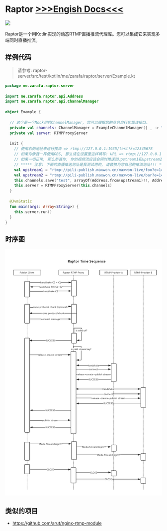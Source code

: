 # Raptor [>>>Engish Docs<<<](./README.md)

[![](https://jitpack.io/v/jjeffcaii/raptor.svg)](https://jitpack.io/#jjeffcaii/raptor)

Raptor是一个用Kotlin实现的动态RTMP直播推流代理库。您可以集成它来实现多端同时直播推流。

## 样例代码
> 请参考: raptor-server/src/test/kotlin/me/zarafa/raptor/server/Example.kt
```kotlin
package me.zarafa.raptor.server

import me.zarafa.raptor.api.Address
import me.zarafa.raptor.api.ChannelManager

object Example {

  // 这个是一个Mock用的ChannelManager, 您可以根据您的业务自行实现该接口。
  private val channels: ChannelManager = ExampleChannelManager({ _ -> "?k=12345678" })
  private val server: RTMPProxyServer

  init {
    // 使用右侧地址来进行推流 => rtmp://127.0.0.1:1935/test?k=12345678
    // 如果你像我一样使用OBS, 那么请在设置里这样填写: URL => rtmp://127.0.0.1:1935/test, StreamKey => ?k=12345678
    // 如果一切正常, 那么恭喜你, 你的视频流应该会同时推送到upstream1和upstream2。
    // ***** 注意: 下面的直播推送地址是我测试用的, 请替换为您自己的推流地址!!! *****
    val upstream1 = "rtmp://pili-publish.maxwon.cn/maxwon-live/foo?e=1491469885&token=Thphesb5UQHYEMKQspI4LrUUKO3gWd47rEvGdHcK:j3cKLk84CYPx3koCQru6jlLoRO4="
    val upstream2 = "rtmp://pili-publish.maxwon.cn/maxwon-live/bar?e=1491469885&token=Thphesb5UQHYEMKQspI4LrUUKO3gWd47rEvGdHcK:j3cKLk84CYPx3koCQru6jlLoRO4="
    this.channels.save("test", arrayOf(Address.from(upstream1)!!, Address.from(upstream2)!!))
    this.server = RTMPProxyServer(this.channels)
  }

  @JvmStatic
  fun main(args: Array<String>) {
    this.server.run()
  }
}
```

## 时序图
![time_sequence_diagram](docs/timeseq.png "time_sequence")

## 类似的项目
 - https://github.com/arut/nginx-rtmp-module
